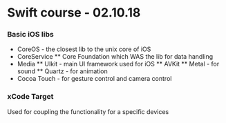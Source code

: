 # Swift course - 02.10.18

### Basic iOS libs
* CoreOS - the closest lib to the unix core of iOS
* CoreService
** Core Foundation which WAS the lib for data handling
* Media
** UIkit - main UI framework used for iOS
** AVKit
** Metal - for sound
** Quartz - for animation
* Cocoa Touch - for gesture control and camera control

### xCode Target
Used for coupling the functionality for a specific devices
